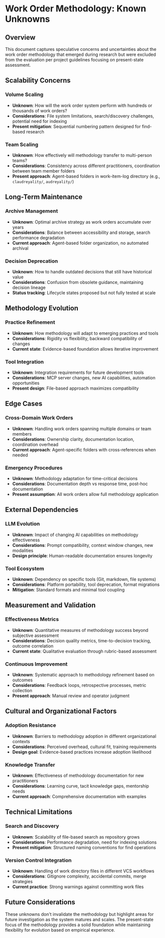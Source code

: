 # Work Order Methodology: Known Unknowns

## Overview

This document captures speculative concerns and uncertainties about the work order methodology that emerged during research but were excluded from the evaluation per project guidelines focusing on present-state assessment.

## Scalability Concerns

### Volume Scaling

- **Unknown**: How will the work order system perform with hundreds or thousands of work orders?
- **Considerations**: File system limitations, search/discovery challenges, potential need for indexing
- **Present mitigation**: Sequential numbering pattern designed for find-based research

### Team Scaling

- **Unknown**: How effectively will methodology transfer to multi-person teams?
- **Considerations**: Consistency across different practitioners, coordination between team member folders
- **Present approach**: Agent-based folders in work-item-log directory (e.g., `claudreyality/`, `audreyality/`)

## Long-Term Maintenance

### Archive Management

- **Unknown**: Optimal archive strategy as work orders accumulate over years
- **Considerations**: Balance between accessibility and storage, search performance degradation
- **Current approach**: Agent-based folder organization, no automated archival

### Decision Deprecation

- **Unknown**: How to handle outdated decisions that still have historical value
- **Considerations**: Confusion from obsolete guidance, maintaining decision lineage
- **Status tracking**: Lifecycle states proposed but not fully tested at scale

## Methodology Evolution

### Practice Refinement

- **Unknown**: How methodology will adapt to emerging practices and tools
- **Considerations**: Rigidity vs flexibility, backward compatibility of changes
- **Current state**: Evidence-based foundation allows iterative improvement

### Tool Integration

- **Unknown**: Integration requirements for future development tools
- **Considerations**: MCP server changes, new AI capabilities, automation opportunities
- **Present design**: File-based approach maximizes compatibility

## Edge Cases

### Cross-Domain Work Orders

- **Unknown**: Handling work orders spanning multiple domains or team members
- **Considerations**: Ownership clarity, documentation location, coordination overhead
- **Current approach**: Agent-specific folders with cross-references when needed

### Emergency Procedures

- **Unknown**: Methodology adaptation for time-critical decisions
- **Considerations**: Documentation depth vs response time, post-hoc documentation
- **Present assumption**: All work orders allow full methodology application

## External Dependencies

### LLM Evolution

- **Unknown**: Impact of changing AI capabilities on methodology effectiveness
- **Considerations**: Prompt compatibility, context window changes, new modalities
- **Design principle**: Human-readable documentation ensures longevity

### Tool Ecosystem

- **Unknown**: Dependency on specific tools (Git, markdown, file systems)
- **Considerations**: Platform portability, tool deprecation, format migrations
- **Mitigation**: Standard formats and minimal tool coupling

## Measurement and Validation

### Effectiveness Metrics

- **Unknown**: Quantitative measures of methodology success beyond subjective assessment
- **Considerations**: Decision quality metrics, time-to-decision tracking, outcome correlation
- **Current state**: Qualitative evaluation through rubric-based assessment

### Continuous Improvement

- **Unknown**: Systematic approach to methodology refinement based on outcomes
- **Considerations**: Feedback loops, retrospective processes, metric collection
- **Present approach**: Manual review and operator judgment

## Cultural and Organizational Factors

### Adoption Resistance

- **Unknown**: Barriers to methodology adoption in different organizational contexts
- **Considerations**: Perceived overhead, cultural fit, training requirements
- **Design goal**: Evidence-based practices increase adoption likelihood

### Knowledge Transfer

- **Unknown**: Effectiveness of methodology documentation for new practitioners
- **Considerations**: Learning curve, tacit knowledge gaps, mentorship needs
- **Current approach**: Comprehensive documentation with examples

## Technical Limitations

### Search and Discovery

- **Unknown**: Scalability of file-based search as repository grows
- **Considerations**: Performance degradation, need for indexing solutions
- **Present mitigation**: Structured naming conventions for find operations

### Version Control Integration

- **Unknown**: Handling of work directory files in different VCS workflows
- **Considerations**: Gitignore complexity, accidental commits, merge strategies
- **Current practice**: Strong warnings against committing work files

## Future Considerations

These unknowns don't invalidate the methodology but highlight areas for future investigation as the system matures and scales. The present-state focus of the methodology provides a solid foundation while maintaining flexibility for evolution based on empirical experience.
